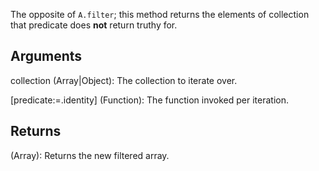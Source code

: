 The opposite of `A.filter`; this method returns the elements of collection that predicate does **not** return truthy for.

## Arguments
collection (Array|Object): The collection to iterate over.

[predicate:=.identity] (Function): The function invoked per iteration.


## Returns
(Array): Returns the new filtered array.
